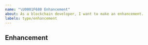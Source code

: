 ```yaml
---
name: "\U0001F680 Enhancement"
about: As a blockchain developer, I want to make an enhancement.
labels: type/enhancement
---
```


## Enhancement
